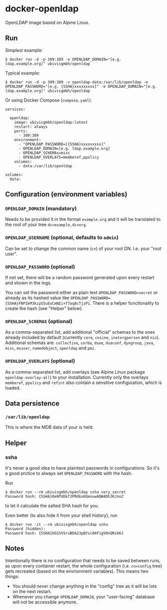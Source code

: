 docker-openldap
===============

OpenLDAP image based on Alpine Linux.

Run
---

Simplest example:

    $ docker run -d -p 389:389 -e OPENLDAP_DOMAIN="[e.g. ldap.example.org]" ubivisgmbh/openldap

Typical example:

    $ docker run -d -p 389:389 -v openldap-data:/var/lib/openldap -e OPENLDAP_PASSWORD="[e.g. {SSHA}xxxxxxxxx]" -e OPENLDAP_DOMAIN="[e.g. ldap.example.org]" ubivisgmbh/openldap

Or using Docker Compose (`compose.yaml`):

```
services:

  openldap:
    image: ubivisgmbh/openldap:latest
    restart: always
    ports:
      - 389:389
    environment:
      - "OPENLDAP_PASSWORD=[{SSHA}xxxxxxxxx]"
      - OPENLDAP_DOMAIN=[e.g. ldap.example.org]
      - OPENLDAP_SCHEMAs=misc
      - OPENLDAP_OVERLAYS=memberof,ppolicy
    volumes:
      - data:/var/lib/openldap

volumes:
  data:
```

Configuration (environment variables)
-------------------------------------

### `OPENLDAP_DOMAIN` (mandatory)

Needs to be provided it in the format `example.org` and it will be translated to the root of your tree `dc=example,dc=org`.

### `OPENLDAP_USERNAME` (optional, defaults to `admin`)

Can be set to change the common name (`cn`) of your root DN. I.e. your "root user".

### `OPENLDAP_PASSWORD` (optional)

If not set, there will be a random password generated upon every restart and shown in the logs.

You can set the password either as plain text `OPENLDAP_PASSWORD=secret` or already as its hashed value like
`OPENLDAP_PASSWORD={SSHA}FNPZeM3kipS5uEoCmNIi+f7aq8cTjzPi`. There is a helper functionality to create the hash (see "Helper" below).

### `OPENLDAP_SCHEMAS` (optional)

As a comma-separated list, add additional "official" schemas to the ones already included by default (currently `core`,
`cosine`, `inetorgperson` and `nis`). Additional schemas are: `collective`, `corba`, `dsee`, `duaconf`, `dyngroup`,
`java`, `misc`, `msuser`, `namedobject`, `openldap` and `pmi`.

### `OPENLDAP_OVERLAYS` (optional)

As a comma-separated list, add overlays (see Alpine Linux package `openldap-overlay-all`) to your installation. Currently
only the overlays `memberof`, `ppolicy` and `refint` also contain a sensitive configuration, which is loaded.

Data persistence
----------------

### `/var/lib/openldap`

This is where the MDB data of your is held.

Helper
------

### ssha

It's never a good idea to have plaintext passwords in configurations. So it's a good prctice to always set `OPENLDAP_PASSWORD` with the hash.

Run 

    $ docker run --rm ubivisgmbh/openldap ssha very_secret
    Password hash: {SSHA}OeNfUDkfJPRdkx6QeouwAQW4DhJKJnoZ
    
to let it calculate the salted SHA hash for you.

Even better (to also hide it from your shell history), run

    $ docker run -it --rm ubivisgmbh/openldap ssha
    Password (hidden): 
    Password hash: {SSHA}bO1SVSruBDA23pBYsc04FigV0nQRsb6J

Notes
-----

Intentionally there is no configuration that needs to be saved between runs, as upon every container restart, the whole
configuration (i.e. `cn=config` tree) gets recreated (based on the envrionment variables). This means two things:

* You should *never* change anything in the "config" tree as it will be lots on the next restart.
* Whenever you change `OPENLDAP_DOMAIN`, your "user-facing" database will not be accessible anymore.
